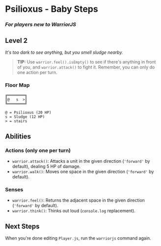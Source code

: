 # Psilioxus - Baby Steps

### _For players new to WarriorJS_

## Level 2

_It's too dark to see anything, but you smell sludge nearby._

> **TIP:** Use `warrior.feel().isEmpty()` to see if there's anything in front of you, and `warrior.attack()` to fight it. Remember, you can only do one action per turn.

### Floor Map

```
╔════════╗
║@   s  >║
╚════════╝

@ = Psilioxus (20 HP)
s = Sludge (12 HP)
> = stairs
```

## Abilities

### Actions (only one per turn)

- `warrior.attack()`: Attacks a unit in the given direction (`'forward'` by default), dealing 5 HP of damage.
- `warrior.walk()`: Moves one space in the given direction (`'forward'` by default).

### Senses

- `warrior.feel()`: Returns the adjacent space in the given direction (`'forward'` by default).
- `warrior.think()`: Thinks out loud (`console.log` replacement).

## Next Steps

When you're done editing `Player.js`, run the `warriorjs` command again.
